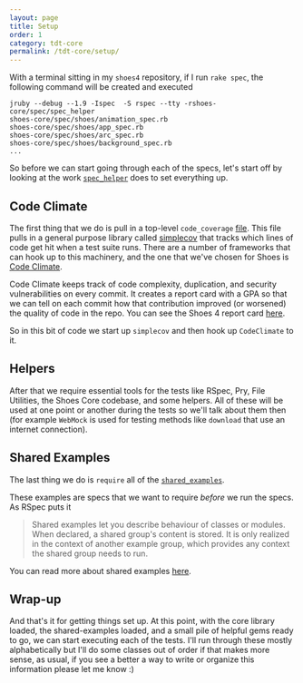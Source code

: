 ```yaml
---
layout: page
title: Setup
order: 1
category: tdt-core
permalink: /tdt-core/setup/
---
```


With a terminal sitting in my `shoes4` repository, if I run `rake spec`, the following command will be created and executed

```
jruby --debug --1.9 -Ispec  -S rspec --tty -rshoes-core/spec/spec_helper  
shoes-core/spec/shoes/animation_spec.rb
shoes-core/spec/shoes/app_spec.rb
shoes-core/spec/shoes/arc_spec.rb
shoes-core/spec/shoes/background_spec.rb
...
```

So before we can start going through each of the specs, let's start off by looking at the work [`spec_helper`](https://github.com/shoes/shoes4/blob/master/shoes-core/spec/spec_helper.rb) does to set everything up.

## Code Climate

The first thing that we do is pull in a top-level `code_coverage` [file](https://github.com/shoes/shoes4/blob/master/spec/code_coverage.rb).
This file pulls in a general purpose library called [simplecov](https://github.com/colszowka/simplecov) that tracks which lines of code get hit when a test suite runs. There are a number of frameworks that can hook up to this machinery, and the one that we've chosen for Shoes is [Code Climate](https://codeclimate.com/).

Code Climate keeps track of code complexity, duplication, and security vulnerabilities on every commit. It creates a report card with a GPA so that we can tell on each commit how that contribution improved (or worsened) the quality of code in the repo. You can see the Shoes 4 report card [here](https://codeclimate.com/github/shoes/shoes4).

So in this bit of code we start up `simplecov` and then hook up `CodeClimate` to it.

## Helpers

After that we require essential tools for the tests like RSpec, Pry, File Utilities, the Shoes Core codebase, and some helpers. All of these will be used at one point or another during the tests so we'll talk about them then (for example `WebMock` is used for testing methods like `download` that use an internet connection).

## Shared Examples

The last thing we do is `require` all of the [`shared_examples`](https://github.com/shoes/shoes4/tree/master/shoes-core/spec/shoes/shared_examples).

These examples are specs that we want to require *before* we run the specs. As RSpec puts it

> Shared examples let you describe behaviour of classes or modules. When declared,
a shared group's content is stored. It is only realized in the context of
another example group, which provides any context the shared group needs to
run.

You can read more about shared examples [here](https://www.relishapp.com/rspec/rspec-core/docs/example-groups/shared-examples).

## Wrap-up

And that's it for getting things set up. At this point, with the core library loaded, the shared-examples loaded, and a small pile of helpful gems ready to go, we can start executing each of the tests. I'll run through these mostly alphabetically but I'll do some classes out of order if that makes more sense, as usual, if you see a better a way to write or organize this information please let me know :)

